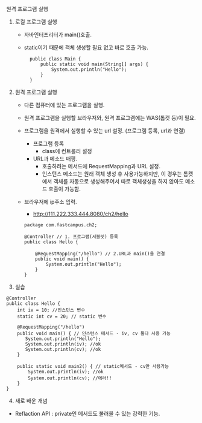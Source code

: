 원격 프로그램 실행
1. 로컬 프로그램 실행
    * 자바인터프리터가 main()호출.
    * static이기 때문에 객체 생성할 필요 없고 바로 호출 가능. 
        
            public class Main {
                public static void main(String[] args) {
                    System.out.println("Hello");
                }
            }
2. 원격 프로그램 실행
    * 다른 컴퓨터에 있는 프로그램을 실행.
    * 원격 프로그램을 실행할 브라우저와, 원격 프로그램에는 WAS(톰캣 등)이 필요. 
    * 프로그램을 원격에서 실행할 수 있는 url 설정. (프로그램 등록, url과 연결)
        * 프로그램 등록 
            * class에 컨트롤러 설정
        * URL과 메소드 매핑.
            * 호출하려는 메서드에 RequestMapping과 URL 설정.
            * 인스턴스 메소드는 원래 객체 생성 후 사용가능하지만, 이 경우는 톰캣에서 객체를 자동으로 생성해주어서 따로 객체생성을 하지 않아도 메소드 호출이 가능함. 
    * 브라우저에 ip주소 입력. 
        * http://111.222.333.444.8080/ch2/hello



        ```
        package com.fastcampus.ch2;

        @Controller // 1. 프로그램(서블릿) 등록
        public class Hello {

            @RequestMapping("/hello") // 2.URL과 main()을 연결 
            public void main() {
                System.out.println("Hello");
            }
        }
        ```
3. 실습
```
@Controller
public class Hello {
    int iv = 10; //인스턴스 변수
    static int cv = 20; // static 변수

    @RequestMapping("/hello")
    public void main() { // 인스턴스 메서드 - iv, cv 둘다 사용 가능
       System.out.println("Hello"); 
       System.out.println(iv); //ok
       System.out.println(cv); //ok
    }

    public static void main2() { // static메서드 - cv만 사용가능
        System.out.println(iv); //ok
        System.out.println(cv); //에러!!
    }
}
```

4. 새로 배운 개념
* Reflaction API : private인 메서드도 불러올 수 있는 강력한 기능. 